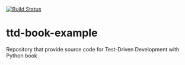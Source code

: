 [![Build Status](https://app.travis-ci.com/TheMerret/ttd-book-example.svg?branch=master)](https://app.travis-ci.com/TheMerret/ttd-book-example)
# ttd-book-example
Repository that provide source code for Test-Driven Development with Python book
